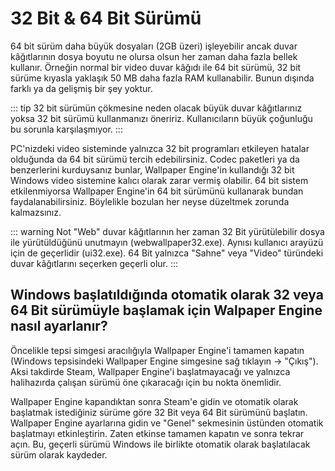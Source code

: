 # 32 Bit & 64 Bit Sürümü

64 bit sürüm daha büyük dosyaları (2GB üzeri) işleyebilir ancak duvar kâğıtlarının dosya boyutu ne olursa olsun her zaman daha fazla bellek kullanır. Örneğin normal bir video duvar kâğıdı ile 64 bit sürümü, 32 bit sürüme kıyasla yaklaşık 50 MB daha fazla RAM kullanabilir. Bunun dışında farklı ya da gelişmiş bir şey yoktur.

::: tip
32 bit sürümün çökmesine neden olacak büyük duvar kâğıtlarınız yoksa 32 bit sürümü kullanmanızı öneririz. Kullanıcıların büyük çoğunluğu bu sorunla karşılaşmıyor.
:::

PC'nizdeki video sisteminde yalnızca 32 bit programları etkileyen hatalar olduğunda da 64 bit sürümü tercih edebilirsiniz. Codec paketleri ya da benzerlerini kurduysanız bunlar, Wallpaper Engine'in kullandığı 32 bit Windows video sistemine kalıcı olarak zarar vermiş olabilir. 64 bit sistem etkilenmiyorsa Wallpaper Engine'in 64 bit sürümünü kullanarak bundan faydalanabilirsiniz. Böylelikle bozulan her neyse düzeltmek zorunda kalmazsınız.

::: warning
Not
"Web" duvar kâğıtlarının her zaman 32 Bit yürütülebilir dosya ile yürütüldüğünü unutmayın (webwallpaper32.exe). Aynısı kullanıcı arayüzü için de geçerlidir (ui32.exe). 64 Bit yalnızca "Sahne" veya "Video" türündeki duvar kâğıtlarını seçerken geçerli olur.
:::

## Windows başlatıldığında otomatik olarak 32 veya 64 Bit sürümüyle başlamak için Walpaper Engine nasıl ayarlanır?

Öncelikle tepsi simgesi aracılığıyla Wallpaper Engine'i tamamen kapatın (Windows tepsisindeki Wallpaper Engine simgesine sağ tıklayın -> "Çıkış"). Aksi takdirde Steam, Wallpaper Engine'i başlatmayacağı ve yalnızca halihazırda çalışan sürümü öne çıkaracağı için bu nokta önemlidir.

Wallpaper Engine kapandıktan sonra Steam'e gidin ve otomatik olarak başlatmak istediğiniz sürüme göre 32 Bit veya 64 Bit sürümünü başlatın. Wallpaper Engine ayarlarına gidin ve "Genel" sekmesinin üstünden otomatik başlatmayı etkinleştirin. Zaten etkinse tamamen kapatın ve sonra tekrar açın. Bu, geçerli sürümü Windows ile birlikte otomatik olarak başlatılacak sürüm olarak kaydeder. 